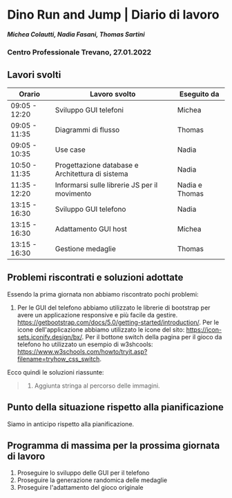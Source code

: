 # Dino Run and Jump | Diario di lavoro
##### Michea Colautti, Nadia Fasani, Thomas Sartini
### Centro Professionale Trevano, 27.01.2022

## Lavori svolti


|Orario         |Lavoro svolto                                     |Eseguito da        |
|---------------|------------------------------------------------- |-------------------|
| 09:05 - 12:20 | Sviluppo GUI telefoni                            | Michea            |
| 09:05 - 11:35 | Diagrammi di flusso                              | Thomas            |
| 09:05 - 10:35 | Use case                                         | Nadia             |
| 10:50 - 11:35 | Progettazione database e Architettura di sistema | Nadia             |
| 11:35 - 12:20 | Informarsi sulle librerie JS per il movimento    | Nadia e Thomas    |
| 13:15 - 16:30 | Sviluppo GUI telefono                            | Nadia             |
| 13:15 - 16:30 | Adattamento GUI host                             | Michea            |
| 13:15 - 16:30 | Gestione medaglie                                | Thomas            |

##  Problemi riscontrati e soluzioni adottate

Essendo la prima giornata non abbiamo riscontrato pochi problemi:

1. Per le GUI del telefono abbiamo utilizzato le librerie di bootstrap per avere un applicazione responsive e più facile da gestire.
https://getbootstrap.com/docs/5.0/getting-started/introduction/.
Per le icone dell'applicazione abbiamo utilizzato le icone del sito: https://icon-sets.iconify.design/bx/.
Per il bottone switch della pagina per il gioco da telefono ho utilizzato un esempio di w3shcools: https://www.w3schools.com/howto/tryit.asp?filename=tryhow_css_switch.

Ecco quindi le soluzioni riassunte:

>1. Aggiunta stringa al percorso delle immagini. 


##  Punto della situazione rispetto alla pianificazione
Siamo in anticipo rispetto alla pianificazione.

## Programma di massima per la prossima giornata di lavoro
1. Proseguire lo sviluppo delle GUI per il telefono
2. Proseguire la generazione randomica delle medaglie
3. Proseguire l'adattamento del gioco originale